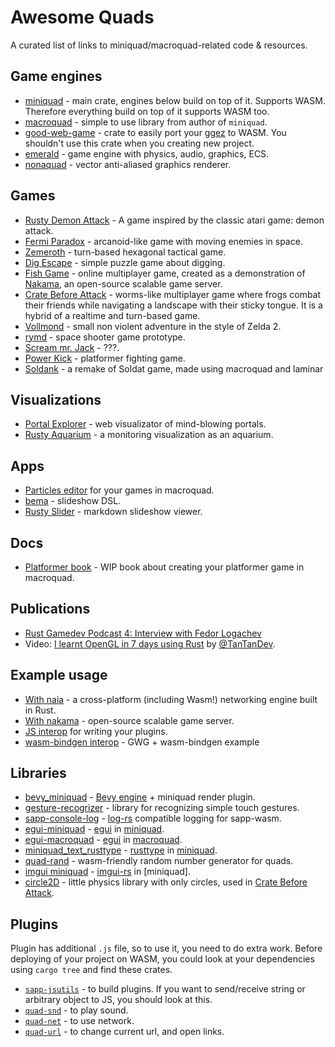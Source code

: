 # Awesome Quads

A curated list of links to miniquad/macroquad-related code & resources.

## Game engines

- [miniquad](https://github.com/not-fl3/miniquad) - main crate, engines below build on top of it. Supports WASM. Therefore everything build on top of it supports WASM too.
- [macroquad](https://github.com/not-fl3/macroquad) - simple to use library from author of `miniquad`.
- [good-web-game](https://github.com/not-fl3/good-web-game) - crate to easily port your [ggez](https://github.com/ggez/ggez) to WASM. You shouldn't use this crate when you creating new project.
- [emerald](https://github.com/Bombfuse/emerald) - game engine with physics, audio, graphics, ECS.
- [nonaquad](https://github.com/nokola/nonaquad) - vector anti-aliased graphics renderer.

## Games

- [Rusty Demon Attack](https://github.com/TanTanDev/rusty_demon_attack) - A game inspired by the classic atari game: demon attack.
- [Fermi Paradox](https://github.com/tversteeg/ld46) - arcanoid-like game with moving enemies in space.
- [Zemeroth](https://github.com/ozkriff/zemeroth) - turn-based hexagonal tactical game.
- [Dig Escape](https://github.com/TanTanDev/DigEscape) - simple puzzle game about digging.
- [Fish Game](https://github.com/heroiclabs/fishgame-macroquad) - online multiplayer game, created as a demonstration of [Nakama](https://heroiclabs.com/), an open-source scalable game server.
- [Crate Before Attack](https://cratebeforeattack.com) - worms-like multiplayer game where frogs combat their friends while navigating a landscape with their sticky tongue. It is a hybrid of a realtime and turn-based game. 
- [Vollmond](https://puppetmaster.itch.io/vollmond) - small non violent adventure in the style of Zelda 2.
- [rymd](https://profan.itch.io/rymd) - space shooter game prototype.
- [Scream mr. Jack](https://kakoeimon.itch.io/scream-mr-jack) - ???.
- [Power Kick](https://kakoeimon.itch.io/power-kick) - platformer fighting game.
- [Soldank](https://github.com/smokku/soldank) - a remake of Soldat game, made using macroquad and laminar

## Visualizations

- [Portal Explorer](https://github.com/optozorax/portal) - web visualizator of mind-blowing portals.
- [Rusty Aquarium](https://github.com/ollej/rusty-aquarium) - a monitoring visualization as an aquarium.

## Apps

- [Particles editor](https://github.com/not-fl3/particles-editor) for your games in macroquad.
- [bema](https://github.com/yazgoo/bema) - slideshow DSL.
- [Rusty Slider](https://github.com/ollej/rusty-slider) - markdown slideshow viewer.

## Docs

- [Platformer book](https://github.com/not-fl3/platformer-book) - WIP book about creating your platformer game in macroquad.

## Publications

- [Rust Gamedev Podcast 4: Interview with Fedor Logachev](https://rustgamedev.com/episodes/interview-with-fedor-logachev)
- Video: [I learnt OpenGL in 7 days using Rust](https://youtube.com/watch?v=KEQIWqSq42k) by [@TanTanDev](https://github.com/TanTanDev/).

## Example usage

- [With naia](https://github.com/naia-rs/naia-macroquad-example) - a cross-platform (including Wasm!) networking engine built in Rust.
- [With nakama](https://github.com/heroiclabs/fishgame-macroquad) - open-source scalable game server.
- [JS interop](https://github.com/not-fl3/miniquad-js-interop-demo) for writing your plugins.
- [wasm-bindgen interop](https://github.com/smokku/gwg-bindgen) - GWG + wasm-bindgen example

## Libraries

- [bevy_miniquad](https://github.com/smokku/bevy_miniquad) - [Bevy engine](https://github.com/bevyengine/bevy) + miniquad render plugin.
- [gesture-recogrizer](https://github.com/optozorax/gesture-recognizer) - library for recognizing simple touch gestures.
- [sapp-console-log](https://github.com/canadaduane/sapp-console-log) - [log-rs](https://github.com/rust-lang/log) compatible logging for sapp-wasm.
- [egui-miniquad](https://github.com/not-fl3/egui-miniquad) - [egui](https://github.com/emilk/egui) in [miniquad](https://github.com/not-fl3/miniquad).
- [egui-macroquad](https://github.com/optozorax/egui-macroquad) - [egui](https://github.com/emilk/egui) in [macroquad](https://github.com/not-fl3/macroquad).
- [miniquad_text_rusttype](https://github.com/not-fl3/miniquad_text_rusttype) - [rusttype](https://github.com/redox-os/rusttype) in [miniquad](https://github.com/not-fl3/miniquad).
- [quad-rand](https://github.com/not-fl3/quad-rand) - wasm-friendly random number generator for quads.
- [imgui miniquad](https://github.com/not-fl3/imgui-miniquad-render) - [imgui-rs](https://github.com/imgui-rs/imgui-rs) in [miniquad].
- [circle2D](https://github.com/koalefant/circle2d) - little physics library with only circles, used in [Crate Before Attack](https://cratebeforeattack.com).

## Plugins

Plugin has additional `.js` file, so to use it, you need to do extra work. Before deploying of your project on WASM, you could look at your dependencies using `cargo tree` and find these crates.

* [`sapp-jsutils`](https://github.com/not-fl3/sapp-jsutils/) - to build plugins. If you want to send/receive string or arbitrary object to JS, you should look at this.
* [`quad-snd`](https://github.com/not-fl3/quad-snd) - to play sound.
* [`quad-net`](https://github.com/not-fl3/quad-net) - to use network.
* [`quad-url`](https://github.com/optozorax/quad-url) - to change current url, and open links.
